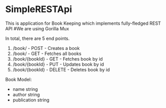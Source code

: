 # SimpleRESTApi
This is application for Book Keeping which implements fully-fledged REST API  #We are using Gorilla Mux 

In total, there are 5 end points.

1. /book/           - POST - Creates a book
2. /book/           - GET -  Fetches all books
3. /book/{bookId}   - GET - Fetches book by id
4. /book/{bookId}   - PUT - Updates book by id
5. /book/{bookId}   - DELETE - Deletes book by id


Book Model:

- name        string
- author      string
- publication string
